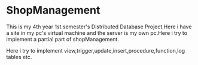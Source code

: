 # ShopManagement

This is my 4th year 1st semester's Distributed Database Project.Here i have a site in my pc's virtual machine and the server is my own pc.Here i try to implement a partial part of shopManagement.


Here i try to implement view,trigger,update,insert,procedure,function,log tables etc.
